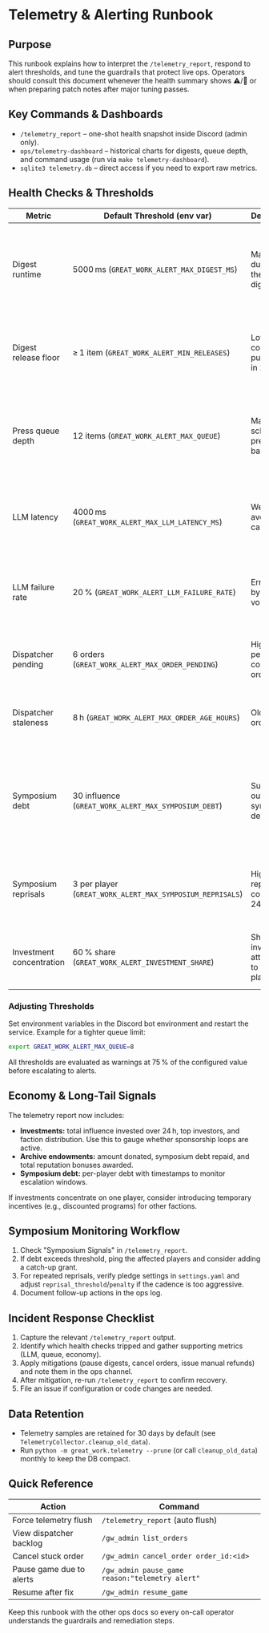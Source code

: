 # Telemetry & Alerting Runbook

## Purpose

This runbook explains how to interpret the `/telemetry_report`, respond to alert thresholds, and tune the guardrails that protect live ops. Operators should consult this document whenever the health summary shows ⚠️/🛑 or when preparing patch notes after major tuning passes.

## Key Commands & Dashboards

- `/telemetry_report` – one-shot health snapshot inside Discord (admin only).
- `ops/telemetry-dashboard` – historical charts for digests, queue depth, and command usage (run via `make telemetry-dashboard`).
- `sqlite3 telemetry.db` – direct access if you need to export raw metrics.

## Health Checks & Thresholds

| Metric | Default Threshold (env var) | Description | Response |
| --- | --- | --- | --- |
| Digest runtime | 5000 ms (`GREAT_WORK_ALERT_MAX_DIGEST_MS`) | Maximum duration of the last 24h digests | If alert, inspect LLM latency + queued press; consider pausing digest automation. |
| Digest release floor | ≥ 1 item (`GREAT_WORK_ALERT_MIN_RELEASES`) | Lowest item count published in 24h | Alert usually means Gazette starved – check press queue + LLM. |
| Press queue depth | 12 items (`GREAT_WORK_ALERT_MAX_QUEUE`) | Max scheduled press backlog | Investigate stuck follow-ups or manual edits; consider cancelling obsolete orders. |
| LLM latency | 4000 ms (`GREAT_WORK_ALERT_MAX_LLM_LATENCY_MS`) | Weighted average call latency | Check `/gw_admin pause_game` triggers, failover LLM, or reduce batch sizes. |
| LLM failure rate | 20 % (`GREAT_WORK_ALERT_LLM_FAILURE_RATE`) | Error ratio by call volume | Inspect `errors_24h` section for root cause; pause high-cost features until clear. |
| Dispatcher pending | 6 orders (`GREAT_WORK_ALERT_MAX_ORDER_PENDING`) | Highest pending count per order type | Cancel or fast-track the offending order type. |
| Dispatcher staleness | 8 h (`GREAT_WORK_ALERT_MAX_ORDER_AGE_HOURS`) | Oldest order age | If repeated, escalate to narrative ops for manual resolution. |
| Symposium debt | 30 influence (`GREAT_WORK_ALERT_MAX_SYMPOSIUM_DEBT`) | Sum of outstanding symposium debt | Alert indicates players falling behind – consider rescheduling pledges or lowering penalties. |
| Symposium reprisals | 3 per player (`GREAT_WORK_ALERT_MAX_SYMPOSIUM_REPRISALS`) | Highest reprisal count in 24 h | Reach out to the affected player; consider waiving upcoming penalties. |
| Investment concentration | 60 % share (`GREAT_WORK_ALERT_INVESTMENT_SHARE`) | Share of investments attributed to a single player | If alert, encourage rival factions or seed new long-tail sinks. |

### Adjusting Thresholds

Set environment variables in the Discord bot environment and restart the service. Example for a tighter queue limit:

```bash
export GREAT_WORK_ALERT_MAX_QUEUE=8
```

All thresholds are evaluated as warnings at 75 % of the configured value before escalating to alerts.

## Economy & Long-Tail Signals

The telemetry report now includes:

- **Investments:** total influence invested over 24 h, top investors, and faction distribution. Use this to gauge whether sponsorship loops are active.
- **Archive endowments:** amount donated, symposium debt repaid, and total reputation bonuses awarded.
- **Symposium debt:** per-player debt with timestamps to monitor escalation windows.

If investments concentrate on one player, consider introducing temporary incentives (e.g., discounted programs) for other factions.

## Symposium Monitoring Workflow

1. Check "Symposium Signals" in `/telemetry_report`.
2. If debt exceeds threshold, ping the affected players and consider adding a catch-up grant.
3. For repeated reprisals, verify pledge settings in `settings.yaml` and adjust `reprisal_threshold`/`penalty` if the cadence is too aggressive.
4. Document follow-up actions in the ops log.

## Incident Response Checklist

1. Capture the relevant `/telemetry_report` output.
2. Identify which health checks tripped and gather supporting metrics (LLM, queue, economy).
3. Apply mitigations (pause digests, cancel orders, issue manual refunds) and note them in the ops channel.
4. After mitigation, re-run `/telemetry_report` to confirm recovery.
5. File an issue if configuration or code changes are needed.

## Data Retention

- Telemetry samples are retained for 30 days by default (see `TelemetryCollector.cleanup_old_data`).
- Run `python -m great_work.telemetry --prune` (or call `cleanup_old_data`) monthly to keep the DB compact.

## Quick Reference

| Action | Command |
| --- | --- |
| Force telemetry flush | `/telemetry_report` (auto flush) |
| View dispatcher backlog | `/gw_admin list_orders` |
| Cancel stuck order | `/gw_admin cancel_order order_id:<id>` |
| Pause game due to alerts | `/gw_admin pause_game reason:"telemetry alert"` |
| Resume after fix | `/gw_admin resume_game` |

Keep this runbook with the other ops docs so every on-call operator understands the guardrails and remediation steps.
